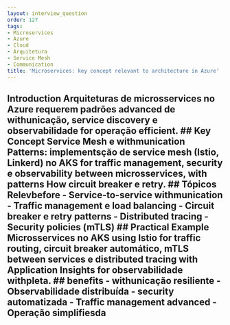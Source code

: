 ```yaml
---
layout: interview_question
order: 127
tags:
- Microservices
- Azure
- Cloud
- Arquitetura
- Service Mesh
- Communication
title: 'Microservices: key concept relevant to architecture in Azure'
---
```


## Introduction Arquiteturas de microsservices no Azure requerem padrões advanced de withunicação, service discovery e observabilidade for operação efficient. ## Key Concept **Service Mesh e withmunication Patterns**: implementsção de service mesh (Istio, Linkerd) no AKS for traffic management, security e observability between microsservices, with patterns How circuit breaker e retry. ## Tópicos Relevbefore - Service-to-service withmunication - Traffic management e load balancing - Circuit breaker e retry patterns - Distributed tracing - Security policies (mTLS) ## Practical Example Microsservices no AKS using Istio for traffic routing, circuit breaker automático, mTLS between services e distributed tracing with Application Insights for observabilidade withpleta. ## benefits - withunicação resiliente - Observabilidade distribuída - security automatizada - Traffic management advanced - Operação simplifiesda
